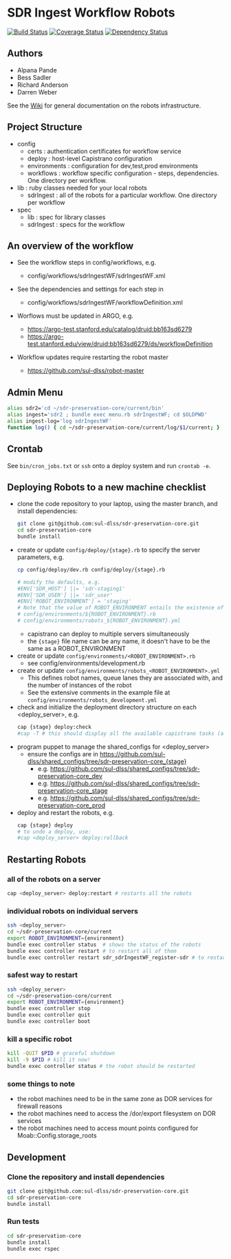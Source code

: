 # SDR Ingest Workflow Robots

[![Build Status](https://travis-ci.org/sul-dlss/sdr-preservation-core.png?branch=master)](https://travis-ci.org/sul-dlss/sdr-preservation-core) [![Coverage Status](https://coveralls.io/repos/sul-dlss/sdr-preservation-core/badge.png?branch=master)](https://coveralls.io/r/sul-dlss/sdr-preservation-core) [![Dependency Status](https://gemnasium.com/sul-dlss/sdr-preservation-core.svg)](https://gemnasium.com/sul-dlss/sdr-preservation-core) 

## Authors
* Alpana Pande
* Bess Sadler
* Richard Anderson
* Darren Weber

See the [Wiki](https://github.com/sul-dlss/robot-master/wiki) for general documentation on the robots infrastructure.


## Project Structure

- config
  - certs : authentication certificates for workflow service
  - deploy : host-level Capistrano configuration
  - environments : configuration for dev,test,prod environments
  - workflows : workflow specific configuration - steps, dependencies. One directory per workflow.
- lib : ruby classes needed for your local robots
  - sdrIngest : all of the robots for a particular workflow. One directory per workflow
- spec
  - lib : spec for library classes
  - sdrIngest : specs for the workflow


## An overview of the workflow

* See the workflow steps in config/workflows, e.g.
  - config/workflows/sdrIngestWF/sdrIngestWF.xml

* See the dependencies and settings for each step in
  - config/workflows/sdrIngestWF/workflowDefinition.xml

* Worflows must be updated in ARGO, e.g.
  - https://argo-test.stanford.edu/catalog/druid:bb163sd6279
  - https://argo-test.stanford.edu/view/druid:bb163sd6279/ds/workflowDefinition

* Workflow updates require restarting the robot master
  - https://github.com/sul-dlss/robot-master


## Admin Menu

```bash
alias sdr2='cd ~/sdr-preservation-core/current/bin'
alias ingest='sdr2 ; bundle exec menu.rb sdrIngestWF; cd $OLDPWD'
alias ingest-log='log sdrIngestWF'
function log() { cd ~/sdr-preservation-core/current/log/$1/current; }
```


## Crontab

See `bin/cron_jobs.txt` or `ssh` onto a deploy system and run `crontab -e`.


## Deploying Robots to a new machine checklist

* clone the code repository to your laptop, using the master branch, and install dependencies:
    ```bash
    git clone git@github.com:sul-dlss/sdr-preservation-core.git
    cd sdr-preservation-core
    bundle install
    ```
* create or update `config/deploy/{stage}.rb` to specify the server parameters, e.g.
    ```bash
    cp config/deploy/dev.rb config/deploy/{stage}.rb
    ```
    ```ruby
    # modify the defaults, e.g.
    #ENV['SDR_HOST'] ||= 'sdr-staging1'
    #ENV['SDR_USER'] ||= 'sdr_user'
    #ENV['ROBOT_ENVIRONMENT'] = 'staging'
    # Note that the value of ROBOT_ENVIRONMENT entails the existence of two config files:
    # config/environments/${ROBOT_ENVIRONMENT}.rb
    # config/environments/robots_${ROBOT_ENVIRONMENT}.yml
    ```
  * capistrano can deploy to multiple servers simultaneously
  * the `{stage}` file name can be any name, it doesn't have to be the same as a ROBOT_ENVIRONMENT
* create or update `config/environments/<ROBOT_ENVIRONMENT>.rb`
  * see config/environments/development.rb
* create or update `config/environments/robots_<ROBOT_ENVIRONMENT>.yml`
  * This defines robot names, queue lanes they are associated with, and the number of instances of the robot
  * See the extensive comments in the example file at `config/environments/robots_development.yml`
* check and initialize the deployment directory structure on each <deploy_server>, e.g.
    ```bash
    cap {stage} deploy:check
    #cap -T # this should display all the available capistrano tasks (and subtasks)
    ```
* program puppet to manage the shared_configs for <deploy_server>
  * ensure the configs are in https://github.com/sul-dlss/shared_configs/tree/sdr-preservation-core_{stage}
    * e.g. https://github.com/sul-dlss/shared_configs/tree/sdr-preservation-core_dev
    * e.g. https://github.com/sul-dlss/shared_configs/tree/sdr-preservation-core_stage
    * e.g. https://github.com/sul-dlss/shared_configs/tree/sdr-preservation-core_prod
* deploy and restart the robots, e.g.
    ```bash
    cap {stage} deploy
    # to undo a deploy, use:
    #cap <deploy_server> deploy:rollback
    ```


## Restarting Robots

### all of the robots on a server
```bash
cap <deploy_server> deploy:restart # restarts all the robots
```

### individual robots on individual servers
```bash
ssh <deploy_server>
cd ~/sdr-preservation-core/current
export ROBOT_ENVIRONMENT={environment}
bundle exec controller status  # shows the status of the robots
bundle exec controller restart # to restart all of them
bundle exec controller restart sdr_sdrIngestWF_register-sdr # to restart just this robot
```

### safest way to restart
```bash
ssh <deploy_server>
cd ~/sdr-preservation-core/current
export ROBOT_ENVIRONMENT={environment}
bundle exec controller stop
bundle exec controller quit
bundle exec controller boot
```

### kill a specific robot
```bash
kill -QUIT $PID # graceful shutdown
kill -9 $PID # kill it now!
bundle exec controller status # the robot should be restarted
```

### some things to note
* the robot machines need to be in the same zone as DOR services for firewall reasons
* the robot machines need to access the /dor/export filesystem on DOR services
* the robot machines need to access mount points configured for Moab::Config.storage_roots


## Development

### Clone the repository and install dependencies

```bash
git clone git@github.com:sul-dlss/sdr-preservation-core.git
cd sdr-preservation-core
bundle install
```
    
### Run tests

```bash
cd sdr-preservation-core
bundle install
bundle exec rspec
```


